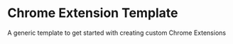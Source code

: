 # Chrome Extension Template

A generic template to get started with creating custom Chrome Extensions
